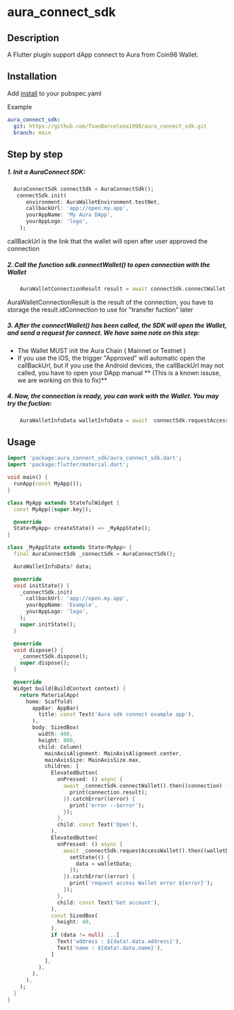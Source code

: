 # aura_connect_sdk

## Description
A Flutter plugin support dApp connect to Aura from Coin98 Wallet.

## Installation
Add [install](https://github.com/ToanBarcelona1998/aura_connect_sdk.git) to your pubspec.yaml

Example

```yaml
aura_connect_sdk:
  git: https://github.com/ToanBarcelona1998/aura_connect_sdk.git
  branch: main
```

## Step by step

##### 1. Init a AuraConnect SDK:
``` dart
  AuraConnectSdk connectSdk = AuraConnectSdk();
   connectSdk.init(
      environment: AuraWalletEnvironment.testNet,
      callbackUrl: 'app://open.my.app',
      yourAppName: 'My Aura DApp',
      yourAppLogo: 'logo',
    );
```
 callBackUrl is the link that the wallet will open after user approved the connection


##### 2. Call the function sdk.connectWallet() to open connection with the Wallet
``` dart
	AuraWalletConnectionResult result = await connectSdk.connectWallet();
```
 AuraWalletConnectionResult  is the result of the connection, you have to storage the result.idConnection to use for "transfer fuction" later
 
 
##### 3. After the **connectWallet()** has been called, the SDK will open the Wallet, and send a request for connect. We have some note on this step:
- The Wallet MUST init the Aura Chain ( Mainnet or Testnet )
- If you use the iOS, the trigger "Approved" will automatic open the callBackUrl, but if you use the Android devices, the callBackUrl may not called, you have to open your DApp manual ** (This is a known issuse, we are working on this to fix)**


##### 4. Now, the connection is ready, you can work with the Wallet. You may try the fuction: 
```dart
    AuraWalletInfoData walletInfoData = await  connectSdk.requestAccessWallet();
```


## Usage

```dart
import 'package:aura_connect_sdk/aura_connect_sdk.dart';
import 'package:flutter/material.dart';

void main() {
  runApp(const MyApp());
}

class MyApp extends StatefulWidget {
  const MyApp({super.key});

  @override
  State<MyApp> createState() => _MyAppState();
}

class _MyAppState extends State<MyApp> {
  final AuraConnectSdk _connectSdk = AuraConnectSdk();

  AuraWalletInfoData? data;

  @override
  void initState() {
    _connectSdk.init(
      callbackUrl: 'app://open.my.app',
      yourAppName: 'Example',
      yourAppLogo: 'logo',
    );
    super.initState();
  }

  @override
  void dispose() {
    _connectSdk.dispose();
    super.dispose();
  }

  @override
  Widget build(BuildContext context) {
    return MaterialApp(
      home: Scaffold(
        appBar: AppBar(
          title: const Text('Aura sdk connect example app'),
        ),
        body: SizedBox(
          width: 400,
          height: 800,
          child: Column(
            mainAxisAlignment: MainAxisAlignment.center,
            mainAxisSize: MainAxisSize.max,
            children: [
              ElevatedButton(
                onPressed: () async {
                  await _connectSdk.connectWallet().then((connection) {
                    print(connection.result);
                  }).catchError((error) {
                    print('error --$error');
                  });
                },
                child: const Text('Open'),
              ),
              ElevatedButton(
                onPressed: () async {
                  await _connectSdk.requestAccessWallet().then((walletData) {
                    setState(() {
                      data = walletData;
                    });
                  }).catchError((error) {
                    print('request access Wallet error ${error}');
                  });
                },
                child: const Text('Get account'),
              ),
              const SizedBox(
                height: 40,
              ),
              if (data != null) ...[
                Text('address : ${data!.data.address}'),
                Text('name : ${data!.data.name}'),
              ]
            ],
          ),
        ),
      ),
    );
  }
}

```
